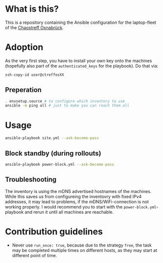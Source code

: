 # What is this?
This is a repository containing the Ansible configuration for the laptop-fleet of the [Chaostreff Osnabrück](https://chaostreff-osnabrueck.de).

# Adoption
As the very first step, you have to install your own key onto the machines (hopefully also part of the `authenticated_keys` for the playbook). Do that via:
```bash
ssh-copy-id user@ctreffosXX
```

## Preperation
```bash
. envsetup.source # to configure which inventory to use
ansible -m ping all # just to make you can reach them all
```

# Usage
```bash
ansible-playbook site.yml --ask-become-pass
```

## Block standby (during rollouts)
```bash
ansible-playbook power-block.yml --ask-become-pass
```

## Troubleshooting
The inventory is using the mDNS advertised hostnames of the machines. While this saves us from configureing the inventovry with fixed IPv4 addresses, it may lead to problems, if the mDNS/WiFi-connection is not working properly. I would recommend you to start with the `power-block.yml`-playbook and rerun it until all machines are reachable.

# Contribution guidelines
* Never use `run_once: true`, because due to the strategy `free`, the task may be completed multiple times on different hosts, as they may start at different point of time.
